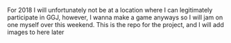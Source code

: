 For 2018 I will unfortunately not be at a location where I can legitimately participate in GGJ, however, I wanna
make a game anyways so I will jam on one myself over this weekend. This is the repo for the project, and I will
add images to here later
